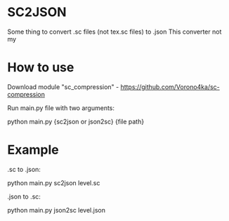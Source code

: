 # SC2JSON
Some thing to convert .sc files (not tex.sc files) to .json
This converter not my

# How to use
Download module "sc_compression" - https://github.com/Vorono4ka/sc-compression

Run main.py file with two arguments:

python main.py {sc2json or json2sc} {file path}

# Example
  
.sc to .json:
  
python main.py sc2json level.sc
  
.json to .sc:
  
python main.py json2sc level.json
